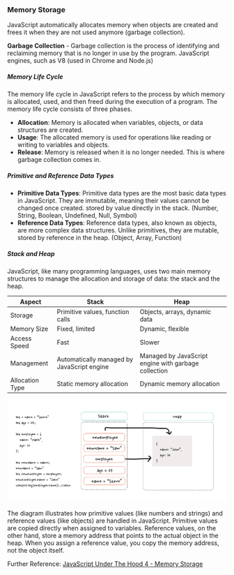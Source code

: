 ### Memory Storage
JavaScript automatically allocates memory when objects are created and frees it when they are not used anymore (garbage collection).

**Garbage Collection** - Garbage collection is the process of identifying and reclaiming memory that is no longer in use by the program. JavaScript engines, such as V8 (used in Chrome and Node.js)

##### Memory Life Cycle
The memory life cycle in JavaScript refers to the process by which memory is allocated, used, and then freed during the execution of a program. The memory life cycle consists of three phases.

- **Allocation**: Memory is allocated when variables, objects, or data structures are created.
- **Usage**: The allocated memory is used for operations like reading or writing to variables and objects.
- **Release**: Memory is released when it is no longer needed. This is where garbage collection comes in.

##### Primitive and Reference Data Types
- **Primitive Data Types**: Primitive data types are the most basic data types in JavaScript. They are immutable, meaning their values cannot be changed once created. stored by value directly in the stack. (Number, String, Boolean, Undefined, Null, Symbol)
- **Reference Data Types**: Reference data types, also known as objects, are more complex data structures. Unlike primitives, they are mutable, stored by reference in the heap. (Object, Array, Function)

##### Stack and Heap
JavaScript, like many programming languages, uses two main memory structures to manage the allocation and storage of data: the stack and the heap.

| Aspect          | Stack                                       | Heap                                                |
| --------------- | ------------------------------------------- | --------------------------------------------------- |
| Storage         | Primitive values, function calls            | Objects, arrays, dynamic data                       |
| Memory Size     | Fixed, limited                              | Dynamic, flexible                                   |
| Access Speed    | Fast                                        | Slower                                              |
| Management	    | Automatically managed by JavaScript engine  | Managed by JavaScript engine with garbage collection|
| Allocation Type	| Static memory allocation                    | Dynamic memory allocation                           |

![Stack and Heap](https://raw.githubusercontent.com/akapez/javascript-concepts/refs/heads/main/05-memory-storage/memory-storage.png)

The diagram illustrates how primitive values (like numbers and strings) and reference values (like objects) are handled in JavaScript. Primitive values are copied directly when assigned to variables. Reference values, on the other hand, store a memory address that points to the actual object in the heap. When you assign a reference value, you copy the memory address, not the object itself.

Further Reference: [JavaScript Under The Hood 4 - Memory Storage](https://youtu.be/Hci9Bb4_fkA?list=PL3ZPTlHmN263q0ZcI9qyqYfUKvaLqbGTt)

